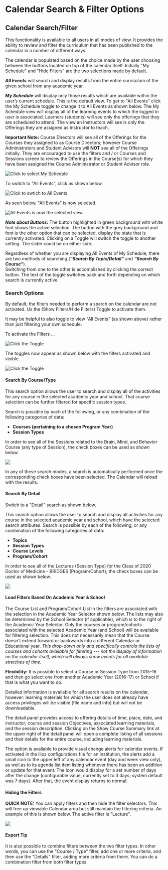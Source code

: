 # Calendar Search & Filter Options

## Calendar Search/Filter

This functionality is available to all users in all modes of view. It provides the ability to review and filter the curriculum that has been published to the calendar in a number of different ways.

The calendar is populated based on the choice made by the user choosing between the buttons located on top of the calendar itself. Initially "My Schedule" and "Hide Filters" are the two selections made by default.

_**All Events**_ will search and display results from the entire curriculum of the given school from any academic year.

_**My Schedule**_ will display only those results which are available within the user’s current schedule. This is the default view. To get to "All Events" click the My Schedule toggle to change it to All Events as shown below. The My Schedule view will display all of the learning events to which the logged in user is associated. Learners \(students\) will see only the offerings that they are scheduled to attend. The view an Instructors will see is only the Offerings they are assigned as Instructor to teach. 

**Important Note:** Course Directors will see all of the Offerings for the Courses they assigned to as Course Directors; however Course Administrators and Student Advisors will **NOT** see all of the Offerings initially. They are encouraged to use the filters and / or Courses and Sessions screen to review the Offerings in the Course\(s\) for which they have been assigned the Course Administrator or Student Advisor role.

![Click to select My Schedule](../.gitbook/assets/new_buttons.jpg)

To switch to "All Events", click as shown below.

![Click to swtich to All Events](../.gitbook/assets/all_events.jpg)

As seen below, "All Events" is now selected.

![All Events is now the selected view.](../.gitbook/assets/all_events_selected.jpg)

_**Note about Buttons:**_ The button highlighted in green background with white font shows the active selection. The button with the grey background and font is the other option that can be selected. display the state that is currently activated. Clicking on a Toggle will switch the toggle to another setting. The slider could be on either side.

Regardless of whether you are displaying All Events of My Schedule, there are two methods of searching \(_**“Search By Topic/Detail”**_ and _**“Search By Course”**_\).  
Switching from one to the other is accomplished by clicking the correct button. The text of the toggle switches back and forth depending on which search is currently active.

### Search Options

By default, the filters needed to perform a search on the calendar are not activated. Us the \(Show Filters/Hide Filters\) Toggle to activate them.

It may be helpful to also toggle to view "All Events" \(as shown above\) rather than just filtering your own schedule.

To activate the Filters ...

![Click the Toggle](../.gitbook/assets/show_filters.jpg)

The toggles now appear as shown below with the filters activated and visible.

![Click the Toggle](../.gitbook/assets/show_filters_2.jpg)

#### Search By Course/Type

This search option allows the user to search and display all of the activities for any course in the selected academic year and school. That course selection can be further filtered for specific session types.

Search is possible by each of the following, or any combination of the following categories of data:

* **Courses \(pertaining to a chosen Program Year\)** 
* **Session Types**

In order to see all of the Sessions related to the Brain, Mind, and Behavior Course \(any type of Session\), the check boxes can be used as shown below.

![](../.gitbook/assets/filters_course.jpg)

In any of these search modes, a search is automatically performed once the corresponding check boxes have been selected. The Calendar will reload with the results.

#### Search By Detail

Switch to a "Detail" search as shown below.

This search option allows the user to search and display all activities for any course in the selected academic year and school, which have the selected search attributes. Search is possible by each of the following, or any combination of the following categories of data:

* **Topics** 
* **Session Types**
* **Course Levels**
* **Program/Cohort**

In order to see all of the Lectures \(Session Type\) for the Class of 2020 Doctor of Medicine - BRIDGES \(Program/Cohort\), the check boxes can be used as shown below.

![](../.gitbook/assets/show_filters_3.jpg)

#### Load Filters Based On Academic Year & School

The Course List and Program/Cohort List in the filters are associated with the selection in the Academic Year Selector shown below. The lists may also be determined by the School Selector \(if applicable\), which is to the right of the Academic Year Selector. Only the courses or program/cohorts associated with the selected Academic Year \(and School\) will be available for filtering selection. This does not necessarily mean that the Course doesn't extend forward or backwards into a different Calendar or Educational year. _This drop-down only and specifically controls the lists of courses and cohorts available for filtering --- not the display of information on the calendar itself, which will always show events for all available stretches of time._

**Flexibility:** It is possible to select a Course or Session Type from 2015-16 and then go select one from another Academic Year \(2016-17\) or School if that is what you want to do.

Detailed information is available for all search results on the calendar, however: learning materials for which the user does not already have access privileges will be visible \(file name and info\) but will not be downloadable.

The detail panel provides access to offering details of time, place, date, and instructor; course and session Objectives, associated learning materials, and the session description. Clicking on the Show Course Summary link at the upper right of the detail panel will open a complete listing of all sessions and their details for the entire course, including learning materials.

The option is available to provide visual change alerts for calendar events. If activated in the Ilios configurations file for an institution, the alerts add a small icon to the upper left of any calendar event \(day and week view only\), as well as to its agenda list item listing whenever there has been an addition or update for that event. The icon would display for a set number of days after the change \(configurable value, currently set to 3 days; system default was 7 days\). After that, the event display returns to normal.

#### Hiding the Filters

**QUICK NOTE:** You can apply filters and then hide the filter selectors. This will free up viewable Calendar area but still maintain the filtering criteria. An example of this is shown below. The active filter is "Lecture".

![](../.gitbook/assets/day_view_multi.jpg)

#### Expert Tip

It is also possible to combine filters between the two filter types. In other words, you can use the "Course / Type" filter, add one or more criteria, and then use the "Details" filter, adding more criteria from there. You can do a combination filter from both filter types.

